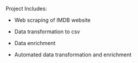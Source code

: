 Project Includes:

- Web scraping of IMDB website
  
- Data transformation to csv
  
- Data enrichment
  
- Automated data transformation and enrichment

